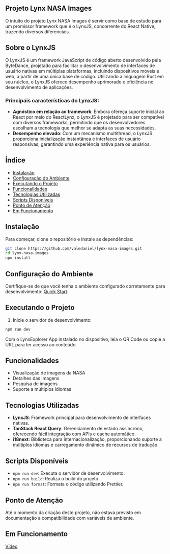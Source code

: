 ## Projeto Lynx NASA Images

O intuito do projeto Lynx NASA Images é servir como base de estudo para um promissor framework que é o LynxJS, concorrente do React Native, trazendo diversos diferenciais.

## Sobre o LynxJS

O LynxJS é um framework JavaScript de código aberto desenvolvido pela ByteDance, projetado para facilitar o desenvolvimento de interfaces de usuário nativas em múltiplas plataformas, incluindo dispositivos móveis e web, a partir de uma única base de código. Utilizando a linguagem Rust em seu núcleo, o LynxJS oferece desempenho aprimorado e eficiência no desenvolvimento de aplicações.

### Principais características do LynxJS:

- **Agnóstico em relação ao framework**: Embora ofereça suporte inicial ao React por meio do ReactLynx, o LynxJS é projetado para ser compatível com diversos frameworks, permitindo que os desenvolvedores escolham a tecnologia que melhor se adapta às suas necessidades.
- **Desempenho elevado**: Com um mecanismo multithread, o LynxJS proporciona inicialização instantânea e interfaces de usuário responsivas, garantindo uma experiência nativa para os usuários.

## Índice

- [Instalação](#instalação)
- [Configuração do Ambiente](#configuração-do-ambiente)
- [Executando o Projeto](#executando-o-projeto)
- [Funcionalidades](#funcionalidades)
- [Tecnologias Utilizadas](#tecnologias-utilizadas)
- [Scripts Disponíveis](#scripts-disponíveis)
- [Ponto de Atenção](#ponto-de-atenção)
- [Em Funcionamento](#em-funcionamento)

## Instalação

Para começar, clone o repositório e instale as dependências:

```sh
git clone https://github.com/valedaniel/lynx-nasa-images.git
cd lynx-nasa-images
npm install
```

## Configuração do Ambiente

Certifique-se de que você tenha o ambiente configurado corretamente para desenvolvimento: [Quick Start](https://lynxjs.org/guide/start/quick-start).

## Executando o Projeto

1. Inicie o servidor de desenvolvimento:

```sh
npm run dev
```

Com o LynxExplorer App instalado no dispositivo, leia o QR Code ou copie a URL para ter acesso ao conteúdo.

## Funcionalidades

- Visualização de imagens da NASA
- Detalhes das imagens
- Pesquisa de imagens
- Suporte a múltiplos idiomas

## Tecnologias Utilizadas

- **LynxJS**: Framework principal para desenvolvimento de interfaces nativas.
- **TanStack React Query**: Gerenciamento de estado assíncrono, oferecendo fácil integração com APIs e cache automático.
- **i18next**: Biblioteca para internacionalização, proporcionando suporte a múltiplos idiomas e carregamento dinâmico de recursos de tradução.

## Scripts Disponíveis

- `npm run dev`: Executa o servidor de desenvolvimento.
- `npm run build`: Realiza o build do projeto.
- `npm run format`: Formata o código utilizando Prettier.

## Ponto de Atenção

Até o momento da criação deste projeto, não estava previsto em documentação a compatibilidade com variáveis de ambiente.

## Em Funcionamento
[Vídeo](https://github.com/user-attachments/assets/030d2c7f-d838-455a-b9dc-f881c9199d91)

